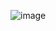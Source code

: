 
![image](https://user-images.githubusercontent.com/32976079/196625630-0fac3721-e4a2-4ff3-beb1-023ff24d20b9.png)
